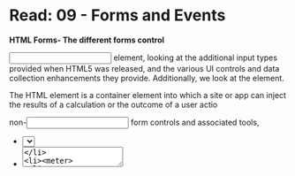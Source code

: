 # Read: 09 - Forms and Events

**HTML Forms- The different forms control**

<input> element, looking at the additional input types provided when HTML5 was released, and the various UI controls and data collection enhancements they provide. Additionally, we look at the <output> element.

The <output> HTML element is a container element into which a site or app can inject the results of a calculation or the outcome of a user actio

non-<input> form controls and associated tools, 
- <select>
- <textarea>
- <meter>
- <progress>

**Styling web forms**
Some elements can be styled with few if any problems across platforms. These include the following elements:

T*he Good Elements*
<form>
<fieldset> and <legend>
Single-line text <input>s (e.g. type text, url, email...), except for <input type="search">.
Multi-line <textarea>
Buttons (both <input> and <button>)
<label>
<output>

*The bad Elements*
Some elements are more difficult to style, requiring more complex CSS or some more specific tricks:

Checkboxes and radio buttons
<input type="search">

*The ugly Elements*
Some elements can't be styled thoroughly using CSS. These include:

<input type="color">
Date-related controls such as <input type="datetime-local">
<input type="range">
<input type="file">
Elements involved in creating dropdown widgets, including <select>, <option>, <optgroup> and <datalist>.
<progress> and <meter>

**Fonts and Text**
- CSS font and text features can be used easily with any widget. By default, some widgets do not inherit font-family and font-size from their parents. 
- The inherit property value causes the property value to match the computed value of the property of its parent element; inheriting the value of the parent.

**Box Sizing**
-All text fields have complete support for every property related to the CSS box model, such as width, height, padding, margin, and border.

**Legend Placement**
-The <legend> element is okay to style, but it can be a bit tricky to control placement of it. By default it is always positioned over the top border of its <fieldset> parent, near the top left corner.
-The <fieldset> needs to be positioned too, so that the <legend> is positioned relative to it (otherwise the <legend> would be positioned relative to the <body>).

The <legend> element is very important for accessibility — it will be spoken by assistive technologies as part of the label of each form element inside the fieldset — but using a technique like the one above is fine.

Labels and controls
- Ensure that the <label>s are given the right font:

**Styling the submit button**
-The <button> element is really convenient to style with CSS; you can do whatever you want, even using pseudo-elements:

**Building a form structure**
- Apply the CSS to the HTML by adding the following line inside the HTML <head>:
- create your form by adding the outer <form> element:
- Inside the <form> tags, add a heading and paragraph to inform users how required fields are marked:
- add a larger section of code into the form, below our previous entry.

1. Why are forms so important in web development?*Forms allow users to enter data, which is generally sent to a web server for processing and storage (see Sending form data later in the module), or used on the client-side to immediately update the interface in some way (for example, add another item to a list, or show or hide a UI feature*

2. When designing a form, what are some key things to keep in mind when it comes to user experience? *the elements that you are used and to structur them*

3. List 5 form elements and explain their importance.
1. <form> HTML element represents a document section containing interactive controls for submitting information.
2. The <label> HTML element represents a caption for an item in a user interface.
3. The <input> HTML element is used to create interactive controls for web-based forms
4. The <textarea> HTML element represents a multi-line plain-text editing control, useful when you want to allow users to enter a sizeable amount of free-form text, for example a comment on a review or feedback form.
5.The <button> HTML element is an interactive element activated by a user with a mouse, keyboard, finger, voice command, or other assistive technology

**Learn *JS***

JavaScript s a programming language that allows you to implement complex things on web pages.a scripting language that enables you to create dynamically updating content, control multimedia, animate images, and pretty much everything else. 
The place where we'll be adding all our code is inside the <script> element at the bottom of the HTML:

JavaScript operators allow us to perform tests, do math, join strings together, and other such things.

1. How would you describe events to a non-technical friend?are actions or occurrences *that happen in the system you are programming — the system produces (or "fires") a signal of some kind when an event occurs, and provides a mechanism by which an action can be automatically taken (that is, some code running) when the event occurs.*

2. When using the addEventListener() method, what 2 arguments will you need to provide?the name of the event and a function to handle the event. 

3. Describe the event object. Why is the target within the event object useful?
is always a reference to the element the event occurred upon.

4. What is the difference between event bubbling and event capturing?
*bubbling* the browser checks to see if the direct parent of the clicked element has a click event handler registered on it for the bubbling phase, and runs it if so. from the innermost element that was clicked.
*capturing* The browser checks to see if the element's outer-most ancestor (<html>) has a click event handler registered on it for the capturing phase, and runs it if so.